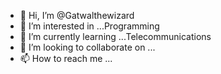 - 👋 Hi, I’m @Gatwalthewizard
- 👀 I’m interested in ...Programming
- 🌱 I’m currently learning ...Telecommunications
- 💞️ I’m looking to collaborate on ...
- 📫 How to reach me ...

<!---
Gatwalthewizard/Gatwalthewizard is a ✨ special ✨ repository because its `README.md` (this file) appears on your GitHub profile.
You can click the Preview link to take a look at your changes.
--->
